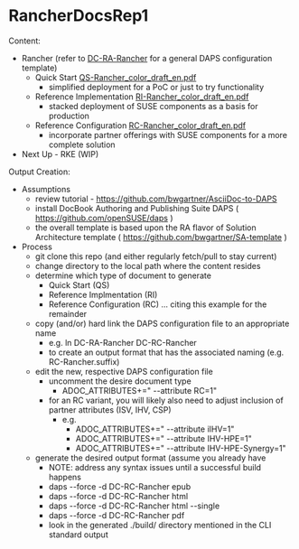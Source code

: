 # RancherDocsRep1

Content:
- Rancher (refer to [DC-RA-Rancher](./DC-RA-Rancher) for a general DAPS configuration template)
  - Quick Start [QS-Rancher_color_draft_en.pdf](./example/QS-Rancher_color_draft_en.pdf)
    - simplified deployment for a PoC or just to try functionality
  - Reference Implementation [RI-Rancher_color_draft_en.pdf](./example/RI-Rancher_color_draft_en.pdf)
    - stacked deployment of SUSE components as a basis for production
  - Reference Configuration [RC-Rancher_color_draft_en.pdf](./example/RC-Rancher_color_draft_en.pdf)
    - incorporate partner offerings with SUSE components for a more complete solution
- Next Up - RKE (WIP)

Output Creation:

- Assumptions
  - review tutorial - https://github.com/bwgartner/AsciiDoc-to-DAPS
  - install DocBook Authoring and Publishing Suite DAPS ( https://github.com/openSUSE/daps )
  - the overall template is based upon the RA flavor of Solution Architecture template ( https://github.com/bwgartner/SA-template )
- Process
  - git clone this repo (and either regularly fetch/pull to stay current)
  - change directory to the local path where the content resides
  - determine which type of document to generate
    - Quick Start (QS)
    - Reference Implmentation (RI)
    - Reference Configuration (RC) ... citing this example for the remainder
  - copy (and/or) hard link the DAPS configuration file to an appropriate name
    - e.g. ln DC-RA-Rancher DC-RC-Rancher
    - to create an output format that has the associated naming (e.g. RC-Rancher.suffix)
  - edit the new, respective DAPS configuration file
    - uncomment the desire document type
      - ADOC_ATTRIBUTES+=" --attribute RC=1"
    - for an RC variant, you will likely also need to adjust inclusion of partner attributes (ISV, IHV, CSP)
      - e.g. 
        - ADOC_ATTRIBUTES+=" --attribute iIHV=1"
        - ADOC_ATTRIBUTES+=" --attribute IHV-HPE=1"
        - ADOC_ATTRIBUTES+=" --attribute IHV-HPE-Synergy=1"
  - generate the desired output format (assume you already have 
    - NOTE: address any syntax issues until a successful build happens
    - daps --force -d DC-RC-Rancher epub
    - daps --force -d DC-RC-Rancher html
    - daps --force -d DC-RC-Rancher html --single
    - daps --force -d DC-RC-Rancher pdf
    - look in the generated ./build/ directory mentioned in the CLI standard output
	

